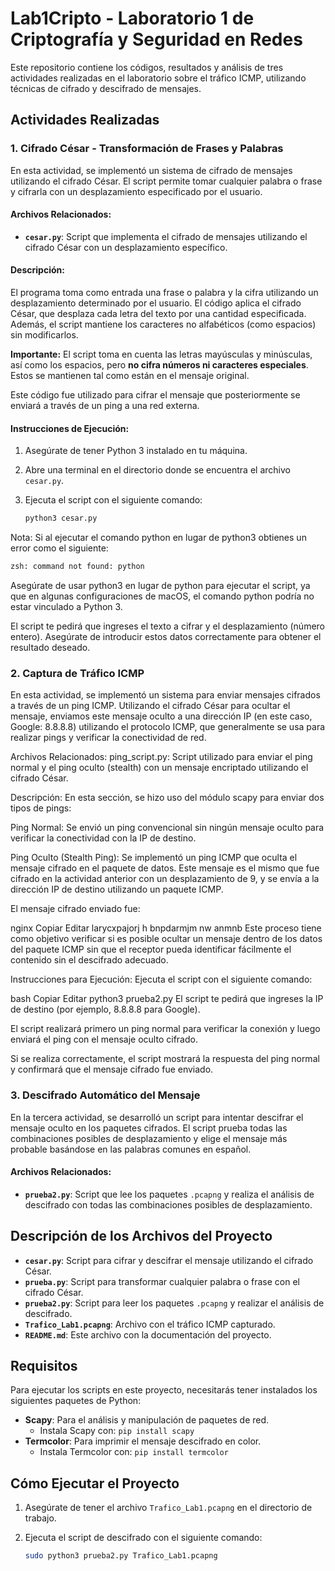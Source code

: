 # Lab1Cripto - Laboratorio 1 de Criptografía y Seguridad en Redes

Este repositorio contiene los códigos, resultados y análisis de tres actividades realizadas en el laboratorio sobre el tráfico ICMP, utilizando técnicas de cifrado y descifrado de mensajes.

## Actividades Realizadas

### 1. **Cifrado César - Transformación de Frases y Palabras**
En esta actividad, se implementó un sistema de cifrado de mensajes utilizando el cifrado César. El script permite tomar cualquier palabra o frase y cifrarla con un desplazamiento especificado por el usuario.

#### Archivos Relacionados:
- **`cesar.py`**: Script que implementa el cifrado de mensajes utilizando el cifrado César con un desplazamiento específico.

#### Descripción:
El programa toma como entrada una frase o palabra y la cifra utilizando un desplazamiento determinado por el usuario. El código aplica el cifrado César, que desplaza cada letra del texto por una cantidad especificada. Además, el script mantiene los caracteres no alfabéticos (como espacios) sin modificarlos. 

**Importante:** El script toma en cuenta las letras mayúsculas y minúsculas, así como los espacios, pero **no cifra números ni caracteres especiales**. Estos se mantienen tal como están en el mensaje original.

Este código fue utilizado para cifrar el mensaje que posteriormente se enviará a través de un ping a una red externa.

#### Instrucciones de Ejecución:
1. Asegúrate de tener Python 3 instalado en tu máquina.
2. Abre una terminal en el directorio donde se encuentra el archivo `cesar.py`.
3. Ejecuta el script con el siguiente comando:
   
   ```bash
   python3 cesar.py
   
Nota: Si al ejecutar el comando python en lugar de python3 obtienes un error como el siguiente:

```bash
zsh: command not found: python
```
Asegúrate de usar python3 en lugar de python para ejecutar el script, ya que en algunas configuraciones de macOS, el comando python podría no estar vinculado a Python 3.

El script te pedirá que ingreses el texto a cifrar y el desplazamiento (número entero). Asegúrate de introducir estos datos correctamente para obtener el resultado deseado.


### 2. **Captura de Tráfico ICMP**
En esta actividad, se implementó un sistema para enviar mensajes cifrados a través de un ping ICMP. Utilizando el cifrado César para ocultar el mensaje, enviamos este mensaje oculto a una dirección IP (en este caso, Google: 8.8.8.8) utilizando el protocolo ICMP, que generalmente se usa para realizar pings y verificar la conectividad de red.

Archivos Relacionados:
ping_script.py: Script utilizado para enviar el ping normal y el ping oculto (stealth) con un mensaje encriptado utilizando el cifrado César.

Descripción:
En esta sección, se hizo uso del módulo scapy para enviar dos tipos de pings:

Ping Normal: Se envió un ping convencional sin ningún mensaje oculto para verificar la conectividad con la IP de destino.

Ping Oculto (Stealth Ping): Se implementó un ping ICMP que oculta el mensaje cifrado en el paquete de datos. Este mensaje es el mismo que fue cifrado en la actividad anterior con un desplazamiento de 9, y se envía a la dirección IP de destino utilizando un paquete ICMP.

El mensaje cifrado enviado fue:

nginx
Copiar
Editar
larycxpajorj h bnpdarmjm nw anmnb
Este proceso tiene como objetivo verificar si es posible ocultar un mensaje dentro de los datos del paquete ICMP sin que el receptor pueda identificar fácilmente el contenido sin el descifrado adecuado.

Instrucciones para Ejecución:
Ejecuta el script con el siguiente comando:

bash
Copiar
Editar
python3 prueba2.py
El script te pedirá que ingreses la IP de destino (por ejemplo, 8.8.8.8 para Google).

El script realizará primero un ping normal para verificar la conexión y luego enviará el ping con el mensaje oculto cifrado.

Si se realiza correctamente, el script mostrará la respuesta del ping normal y confirmará que el mensaje cifrado fue enviado.

### 3. **Descifrado Automático del Mensaje**
En la tercera actividad, se desarrolló un script para intentar descifrar el mensaje oculto en los paquetes cifrados. El script prueba todas las combinaciones posibles de desplazamiento y elige el mensaje más probable basándose en las palabras comunes en español.

#### Archivos Relacionados:
- **`prueba2.py`**: Script que lee los paquetes `.pcapng` y realiza el análisis de descifrado con todas las combinaciones posibles de desplazamiento.

## Descripción de los Archivos del Proyecto

- **`cesar.py`**: Script para cifrar y descifrar el mensaje utilizando el cifrado César.
- **`prueba.py`**: Script para transformar cualquier palabra o frase con el cifrado César.
- **`prueba2.py`**: Script para leer los paquetes `.pcapng` y realizar el análisis de descifrado.
- **`Trafico_Lab1.pcapng`**: Archivo con el tráfico ICMP capturado.
- **`README.md`**: Este archivo con la documentación del proyecto.

## Requisitos

Para ejecutar los scripts en este proyecto, necesitarás tener instalados los siguientes paquetes de Python:

- **Scapy**: Para el análisis y manipulación de paquetes de red.
  - Instala Scapy con: `pip install scapy`
- **Termcolor**: Para imprimir el mensaje descifrado en color.
  - Instala Termcolor con: `pip install termcolor`

## Cómo Ejecutar el Proyecto

1. Asegúrate de tener el archivo `Trafico_Lab1.pcapng` en el directorio de trabajo.
2. Ejecuta el script de descifrado con el siguiente comando:

   ```bash
   sudo python3 prueba2.py Trafico_Lab1.pcapng

